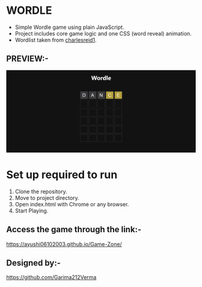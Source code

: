 # WORDLE

- Simple Wordle game using plain JavaScript.
- Project includes core game logic and one CSS (word reveal) animation.
- Wordlist taken from [charlesreid1](https://github.com/charlesreid1/five-letter-words).

## PREVIEW:-

![Alt text](image.png)

# Set up required to run
1. Clone the repository.
2. Move to project directory.
3. Open index.html with Chrome or any browser.
4. Start Playing.

## Access the game through the link:-
https://ayushi06102003.github.io/Game-Zone/
## Designed by:-
https://github.com/Garima212Verma


